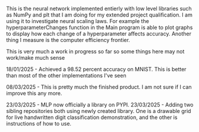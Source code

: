 This is the neural network implemented entierly with low level libraries such as NumPy and plt that I am doing for my extended project qualification. I am using it to investigate neural scaling laws.
For example the hyperparameterChanges function in the Main program is able to plot graphs to display how each change of a hyperparameter affects accuracy. Another thing I measure is the computer efficiency frontier.

This is very much a work in progress so far so some things here may not work/make much sense

18/01/2025 - Achieved a 98.52 percent accuracy on MNIST. This is better than most of the other implementations I've seen

08/03/2025 - This is pretty much the finished product. I am not sure if I can improve this any more.

23/03/2025 - MLP now officially a library on PYPI. 
23/03/2025 - Adding two sibling repositories both using newly created library. One is a drawable grid for live handwritten digit classification demonstration, and the other is instructions of how to use.
